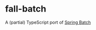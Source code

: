# fall-batch
A (partial) TypeScript port of [Spring Batch](https://spring.io/projects/spring-batch)

